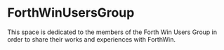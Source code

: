 # ForthWinUsersGroup
This space is dedicated to the members of the Forth Win Users Group in order to share their works and experiences with ForthWin.
